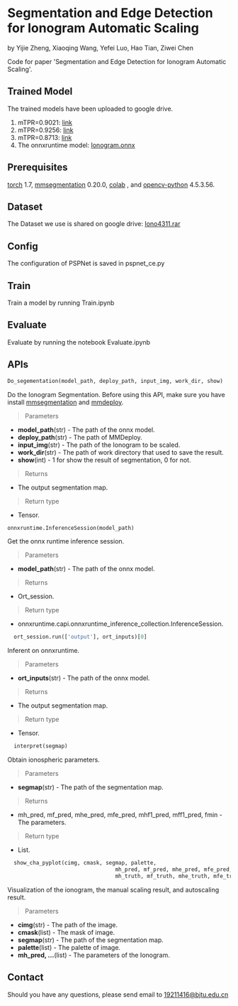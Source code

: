 # Segmentation and Edge Detection for Ionogram Automatic Scaling
by Yijie Zheng, Xiaoqing Wang, Yefei Luo, Hao Tian, Ziwei Chen 

Code for paper 'Segmentation and Edge Detection for Ionogram Automatic Scaling'.
## Trained Model
The trained models have been uploaded to google drive.
1. mTPR=0.9021: [link](https://drive.google.com/file/d/1-0__f4pK5-wvBfFB0XFOB0d13N9Gyh2k/view?usp=sharing)
2. mTPR=0.9256: [link](https://drive.google.com/file/d/1-BF3YO9QeT1SmhDjHjvWOmyNnLP-hKDL/view?usp=sharing)
3. mTPR=0.8713: [link](https://drive.google.com/file/d/1-4Dgu8Ff5CijDMJFwRf89c2XAEfukTlp/view?usp=sharing)
4. The onnxruntime model: [Ionogram.onnx](https://drive.google.com/file/d/1FHzDqeDSI2w9hBmtRwL9NKWW9ciFXtQM/view?usp=sharing)
## Prerequisites
[torch](https://pytorch.org/) 1.7, [mmsegmentation](https://github.com/open-mmlab/mmsegmentation) 0.20.0, [colab](https://colab.research.google.com/) , and [opencv-python](https://opencv.org) 4.5.3.56.
## Dataset
The Dataset we use is shared on google drive: [Iono4311.rar](https://drive.google.com/file/d/1MZUonB6E0o7lq_NndI-F3PEVkQH3C8pz/view?usp=sharing)
## Config
The configuration of PSPNet is saved in pspnet_ce.py
## Train
Train a model by running Train.ipynb
## Evaluate
Evaluate by running the notebook Evaluate.ipynb
## APIs

```Python
Do_segementation(model_path, deploy_path, input_img, work_dir, show) 
```
  Do the Ionogram Segmentation. Before using this API, make sure you have install [mmsegmentation](https://github.com/open-mmlab/mmsegmentation) and [mmdeploy](https://github.com/open-mmlab/mmdeploy/).  
> Parameters  
  - **model_path**(str) - The path of the onnx model.  
  - **deploy_path**(str) - The path of MMDeploy.  
  - **input_img**(str) - The path of the Ionogram to be scaled.  
  - **work_dir**(str) - The path of work directory that used to save the result.  
  - **show**(int) - 1 for show the result of segmentation, 0 for not.  
> Returns  
  - The output segmentation map.  
> Return type  
  - Tensor.  
 
  
```Python
onnxruntime.InferenceSession(model_path) 
```  
Get the onnx runtime inference session.  
> Parameters 
  - **model_path**(str) - The path of the onnx model. 
> Returns  
 - Ort_session.
> Return type  
 - onnxruntime.capi.onnxruntime_inference_collection.InferenceSession.  
  

```Python
  ort_session.run(['output'], ort_inputs)[0]
```
  Inferent on onnxruntime.  
> Parameters
  - **ort_inputs**(str) - The path of the onnx model.  
> Returns  
  - The output segmentation map.  
> Return type  
  - Tensor.  


```Python
  interpret(segmap)
```
  Obtain ionospheric parameters.   
> Parameters
  - **segmap**(str) - The path of the segmentation map.  
> Returns  
  - mh_pred, mf_pred, mhe_pred, mfe_pred, mhf1_pred, mff1_pred, fmin - The parameters. 
> Return type  
  - List.


```Python
  show_cha_pyplot(cimg, cmask, segmap, palette,
                                  mh_pred, mf_pred, mhe_pred, mfe_pred, mhf1_pred, mff1_pred, fmin_pred,
                                  mh_truth, mf_truth, mhe_truth, mfe_truth, mhf1_truth, mff1_truth, fmin_truth))
```
  Visualization of the ionogram, the manual scaling result, and autoscaling result.  
> Parameters
  - **cimg**(str) - The path of the image.  
  - **cmask**(list) - The mask of image.
  - **segmap**(str) - The path of the segmentation map.
  - **palette**(list) - The palette of image.
  - **mh_pred, ...**(list) - The parameters of the Ionogram.
  
## Contact
Should you have any questions, please send email to 19211416@bjtu.edu.cn
